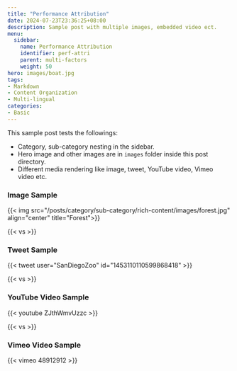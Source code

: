 ```yaml
---
title: "Performance Attribution"
date: 2024-07-23T23:36:25+08:00
description: Sample post with multiple images, embedded video ect.
menu:
  sidebar:
    name: Performance Attribution
    identifier: perf-attri
    parent: multi-factors
    weight: 50
hero: images/boat.jpg
tags:
- Markdown
- Content Organization
- Multi-lingual
categories:
- Basic
---
```


This sample post tests the followings:

- Category, sub-category nesting in the sidebar.
- Hero image and other images are in `images` folder inside this post directory.
- Different media rendering like image, tweet, YouTube video, Vimeo video etc.

### Image Sample

{{< img src="/posts/category/sub-category/rich-content/images/forest.jpg" align="center" title="Forest">}}

{{< vs >}}

### Tweet Sample

{{< tweet user="SanDiegoZoo" id="1453110110599868418" >}}

{{< vs >}}

### YouTube Video Sample

{{< youtube ZJthWmvUzzc >}}

{{< vs >}}

### Vimeo Video Sample

{{< vimeo 48912912 >}}
